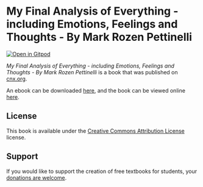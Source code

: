 # My Final Analysis of Everything - including Emotions, Feelings and Thoughts - By Mark Rozen Pettinelli

[![Open in Gitpod](https://gitpod.io/button/open-in-gitpod.svg)](https://gitpod.io/from-referrer/)

_My Final Analysis of Everything - including Emotions, Feelings and Thoughts - By Mark Rozen Pettinelli_ is a book that was published on [cnx.org](https://cnx.org/).

An ebook can be downloaded [here](https://github.com/cnx-user-books/cnxbook-my-final-analysis-of-everything-including-emotions-feelings-and-thoughts-by-mark-rozen-pettinelli/releases/latest), and the book can be viewed online [here](https://github.com/cnx-user-books/cnxbook-my-final-analysis-of-everything-including-emotions-feelings-and-thoughts-by-mark-rozen-pettinelli/releases/latest).

## License
This book is available under the [Creative Commons Attribution License](./LICENSE) license.

## Support
If you would like to support the creation of free textbooks for students, your [donations are welcome](https://riceconnect.rice.edu/donation/support-openstax-banner).
